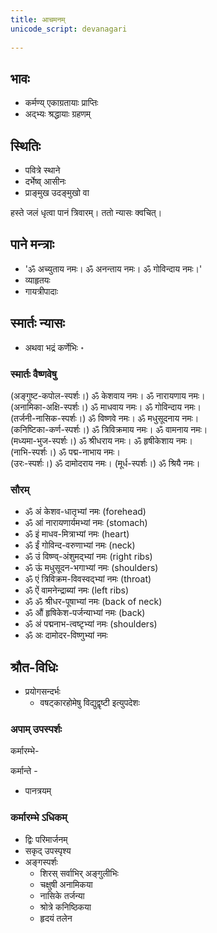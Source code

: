 ```yaml
---
title: आचमनम्
unicode_script: devanagari  
  
---
```


## भावः

- कर्मण्य् एकाग्रतायाः प्राप्तिः
- अद्भ्यः श्रद्धायाः ग्रहणम्

## स्थितिः

- पवित्रे स्थाने
- दर्भेष्व् आसीनः
- प्राङ्मुख उदङ्मुखो वा

हस्ते जलं धृत्वा पानं त्रिवारम्। ततो न्यासः क्वचित्।

## पाने मन्त्राः

- 'ॐ अच्युताय नमः। ॐ अनन्ताय नमः। ॐ गोविन्दाय नमः।'
- व्याहृतयः
- गायत्रीपादाः

## स्मार्तः न्यासः

- अथवा भद्रं कर्णेभिः ॰

### स्मार्तः वैष्णवेषु

(अङ्गुष्ट-कपोल-स्पर्शः।) ॐ केशवाय नमः। ॐ नारायणाय नमः।  
(अनामिका-अक्षि-स्पर्शः।) ॐ माधवाय नमः। ॐ गोविन्दाय नमः।  
(तर्जनी-नासिक-स्पर्शः।) ॐ विष्णवे नमः। ॐ मधुसूदनाय नमः।  
(कनिष्टिका-कर्ण-स्पर्शः।) ॐ त्रिविक्रमाय नमः। ॐ वामनाय नमः।  
(मध्यमा-भुज-स्पर्शः।) ॐ श्रीधराय नमः। ॐ हृषीकेशाय नमः।  
(नाभि-स्पर्शः।) ॐ पद्म-नाभाय नमः।  
(उरः-स्पर्शः।) ॐ दामोदराय नमः।
(मूर्ध-स्पर्शः।) ॐ श्रियै नमः। 

### सौरम्

- ॐ अं केशव-धातृभ्यां नमः (forehead)
- ॐ आं नारायणार्यमभ्यां नमः  (stomach)
- ॐ इं माधव-मित्राभ्यां नमः (heart)
- ॐ ईं गोविन्द-वरुणाभ्यां नमः (neck)
- ॐ उं विष्ण्व्-अंशुमद्भ्यां नमः  (right ribs)
- ॐ ऊं मधुसूदन-भगाभ्यां नमः  (shoulders)
- ॐ एं त्रिविक्रम-विवस्वद्भ्यां नमः (throat)
- ॐ ऐं वामनेन्द्राब्यां नमः (left ribs)
- ॐ ॐ श्रीधर-पूषाभ्यां नमः (back of neck)
- ॐ औं हृषिकेश-पर्जन्याभ्यां नमः (back)
- ॐ अं पद्मनाभ-त्वष्टृभ्यां नमः (shoulders)
-  ॐ अः दामोदर-विष्णुभ्यां नमः

## श्रौत-विधिः
- प्रयोगसन्दर्भः
  - वषट्कारहोमेषु विद्युद्वृष्टी इत्युपदेशः

### अपाम् उपस्पर्शः 
कर्मारम्भे-

<div class="js_include" url="/vedAH_yajuH/taittirIyam/sUtram/ApastambaH/shrautam/mantraH/yajuH/vidyudasi.md"  newLevelForH1="5" includeTitle="false"> </div>  

कर्मान्ते -

<div class="js_include" url="/vedAH_yajuH/taittirIyam/sUtram/ApastambaH/shrautam/mantraH/yajuH/vRShTirasi.md"  newLevelForH1="5" includeTitle="false"> </div>  


- पानत्रयम्

### कर्मारम्भे ऽधिकम्
- द्विः परिमार्जनम्
- सकृद् उपस्पृश्य
- अङ्गस्पर्शः
  - शिरस् सर्वाभिर् अङ्गुलीभिः
  - चक्षुषी अनामिकया
  - नासिके तर्जन्या
  - श्रोत्रे कनिष्ठिकया
  - हृदयं तलेन
